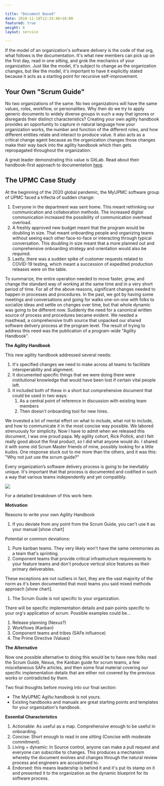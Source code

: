 ```yaml
---

title: "Document Based"  
date: 2018-11-18T12:33:46+10:00  
featured: true  
weight: 6  
layout: service

---
```


If the model of an organization's software delivery is the code of that org, what follows is the documentation. It's what new members can pick up on the first day, read in one sitting, and grok the mechanics of your organization. Just like the model, it's subject to change as the organization changes, but like the model, it's important to have it explicitly stated because it acts as a starting point for recursive self-improvement.

## Your Own "Scrum Guide"

No two organizations of the same. No two organizations will have the same values, roles, workflow, or personalities. Why then do we try to apply generic documents to widely diverse groups in such a way that ignores or disregards their distinct characteristics? Creating your own agility handbook provides an opportunity to capture in natural language how your organization works, the number and function of the different roles, and how different entities relate and interact to produce value. It also acts as a critical change agent because as the organization changes those changes make their way back into the agility handbook which then gets repropagated throughout the organization.

A great leader demonstrating this value is GitLab. Read about their handbook-first approach to documentation [here](https://about.gitlab.com/company/culture/all-remote/handbook-first-documentation/). 

## The UPMC Case Study

At the beginning of the 2020 global pandemic, the MyUPMC software group of UPMC faced a trifecta of sudden change:

1.  Everyone in the department was sent home. This meant rethinking our communication and collaboration methods. The increased digital communication increased the possibility of communication overhead overload.
2.  A freshly approved new budget meant that the program would be doubling in size. That meant onboarding people and organizing teams without seeing each other face-to-face or interacting through typical conversation. This doubling in size meant that a more planned out and comprehensive onboarding strategy and orientation would also be required.
3.  Lastly, there was a sudden spike of customer requests related to COVID-19 testing, which meant a succession of expedited production releases were on the table.

To summarize, the entire operation needed to move faster, grow, and change the standard way of working at the same time and in a very short period of time. For all of the above reasons, significant changes needed to happen in processes and procedures. In the past, we got by having some meetings and conversations and going for walks one-on-one with folks to socialize ideas and settle on changes over time, but that whole dynamic was going to be different now. Suddenly the need for a canonical written source of process and procedures became evident. We needed a masthead, a comprehensive truth source that unpacked our shared software delivery process at the program level. The result of trying to address this need was the publication of a program-wide "Agility Handbook". 

**The Agility Handbook**

This new agility handbook addressed several needs:

1.  It's specified changes we need to make across all teams to facilitate interoperability and alignment.
2.  It documented specific things that we were doing there were institutional knowledge that would have been lost if certain vital people left.
3.  It included both of these in a short but comprehensive document that could be used in two ways:
    1.  As a central point of reference in discussion with existing team members
    2.  Then doesn't onboarding tool for new hires.

We invested a lot of mental effort on what to include, what not to include, and how to communicate it in the most concise way possible. We labored strenuously for simplicity. Now I have to admit when we released this document, I was one proud papa. My agility cohort, Rick Pollick, and I felt really good about the final product, so I did what anyone would do. I shared it with some old Scrum Master friends of mine, possibly looking for a little kudos. One response stuck out to me more than the others, and it was this: "Why not just use the scrum guide?"

Every organization’s software delivery process is going to be inevitably unique. It's important that that process is documented and codified in such a way that various teams independently and yet compatibly. 

![](https://user-images.githubusercontent.com/1808235/115281794-640faa00-a117-11eb-9b3d-797ec697c98b.jpg)

For a detailed breakdown of this work here.

**Motivation**

Reasons to write your own Agility Handbook

1.  If you deviate from any point from the Scrum Guide, you can't use it as your manual \[show chart\]

Potential or common deviations:

1.  Pure kanban teams. They very likely won't have the same ceremonies as a team that's sprinting.
2.  Component teams that provide critical infrastructure requirements to your feature teams and don't produce vertical slice features as their primary deliverables.

These exceptions are not outliers in fact, they are the vast majority of the norm as it's been documented that most teams you said mixed methods approach \[show chart\].

1.  The Scrum Guide is not specific to your organization.

There will be specific implementation details and pain points specific to your org's application of scrum. Possible examples could be…

1.  Release planning (Nexus?)
2.  Workflows (Kanban)
3.  Component teams and tribes (SAFe influence)
4.  The Prime Directive (Values)

**The Alternative**

Now one possible alternative to doing this would be to have new folks read the Scrum Guide, Nexus, the Kanban guide for scrum teams, a few miscellaneous SAFe articles, and then some final material covering our specific implementation details that are either not covered by the previous works or contradicted by them. 

Two final thoughts before moving into our final section:

*   The MyUPMC Agiltu handbook is not yours.
*   Existing handbooks and manuals are great starting points and templates for your organization's handbook.

**Essential Characteristics**

1.  Actionable: As useful as a map. Comprehensive enough to be useful in onboarding.
2.  Concise: Short enough to read in one sitting (Concise with moderate commitment).
3.  Living + dynamic: In Source control, anyone can make a pull request and everyone can subscribe to changes. This produces a mechanism whereby the document evolves and changes through the natural review process and engineers are accustomed to.
4.  Endorsed: this means leadership is behind it and it's put its stamp on it and presented it to the organization as the dynamic blueprint for its software process.
